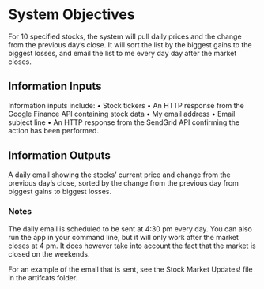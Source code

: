 # System Objectives
For 10 specified stocks, the system will pull daily prices and the change from the previous day’s close. It will sort the list by the biggest gains to the biggest losses, and email the list to me every day day after the market closes.  

## Information Inputs
Information inputs include:
•	Stock tickers
•	An HTTP response from the Google Finance API containing stock data
•	My email address
•	Email subject line 
•	An HTTP response from the SendGrid API confirming the action has been performed.

## Information Outputs
A daily email showing the stocks’ current price and change from the previous day’s close, sorted by the change from the previous day from biggest gains to biggest losses. 

### Notes
The daily email is scheduled to be sent at 4:30 pm every day. You can also run the app in your command line, but it will only work after the market closes at 4 pm. It does however take into account the fact that the market is closed on the weekends. 

For an example of the email that is sent, see the Stock Market Updates! file in the artifcats folder. 
